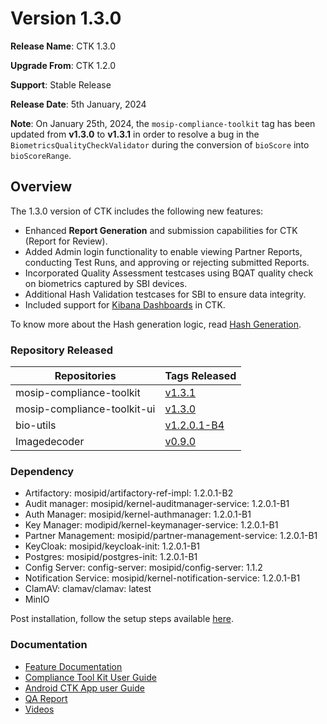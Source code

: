 # Version 1.3.0

**Release Name**: CTK 1.3.0

**Upgrade From**: CTK 1.2.0

**Support**: Stable Release

**Release Date**: 5th January, 2024

**Note**: On January 25th, 2024, the `mosip-compliance-toolkit` tag has been updated from **v1.3.0** to **v1.3.1** in order to resolve a bug in the `BiometricsQualityCheckValidator` during the conversion of `bioScore` into `bioScoreRange`.

## Overview

The 1.3.0 version of CTK includes the following new features:

* Enhanced **Report Generation** and submission capabilities for CTK (Report for Review).
* Added Admin login functionality to enable viewing Partner Reports, conducting Test Runs, and approving or rejecting submitted Reports.
* Incorporated Quality Assessment testcases using BQAT quality check on biometrics captured by SBI devices.
* Additional Hash Validation testcases for SBI to ensure data integrity.
* Included support for [Kibana Dashboards](ctk-dashboards-kibana.md) in CTK.

To know more about the Hash generation logic, read [Hash Generation](hash-generation.md).

### Repository Released

| Repositories                | Tags Released                                                              |
| --------------------------- | -------------------------------------------------------------------------- |
| mosip-compliance-toolkit    | [v1.3.1](https://github.com/mosip/mosip-compliance-toolkit/tree/v1.3.1)    |
| mosip-compliance-toolkit-ui | [v1.3.0](https://github.com/mosip/mosip-compliance-toolkit-ui/tree/v1.3.0) |
| bio-utils                   | [v1.2.0.1-B4](https://github.com/mosip/bio-utils/tree/v1.2.0.1-B4)         |
| Imagedecoder                | [v0.9.0](https://github.com/mosip/imagedecoder/tree/v0.9.0)                |

### Dependency

* Artifactory: mosipid/artifactory-ref-impl: 1.2.0.1-B2
* Audit manager: mosipid/kernel-auditmanager-service: 1.2.0.1-B1
* Auth Manager: mosipid/kernel-authmanager: 1.2.0.1-B1
* Key Manager: modipid/kernel-keymanager-service: 1.2.0.1-B1
* Partner Management: mosipid/partner-management-service: 1.2.0.1-B1
* KeyCloak: mosipid/keycloak-init: 1.2.0.1-B1
* Postgres: mosipid/postgres-init: 1.2.0.1-B1
* Config Server: config-server: mosipid/config-server: 1.1.2
* Notification Service: mosipid/kernel-notification-service: 1.2.0.1-B1
* ClamAV: clamav/clamav: latest
* MinIO

Post installation, follow the setup steps available [here](setup-steps-1.3.0.md).

### Documentation

* [Feature Documentation](./)
* [Compliance Tool Kit User Guide](user-guide.md)
* [Android CTK App user Guide](android-user-guide.md)
* [QA Report](test-report-1.3.0.md)
* [Videos](https://www.youtube.com/playlist?list=PLJH-POb\_55z8YYS\_qAk\_QNBQeiQ2VrtZD)
